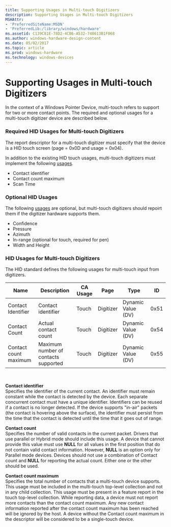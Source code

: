 ```yaml
---
title: Supporting Usages in Multi-touch Digitizers
description: Supporting Usages in Multi-touch Digitizers
MSHAttr:
- 'PreferredSiteName:MSDN'
- 'PreferredLib:/library/windows/hardware'
ms.assetid: C139C81E-78D2-4CB6-A532-748613B1F068
ms.author: windows-hardware-design-content
ms.date: 05/02/2017
ms.topic: article
ms.prod: windows-hardware
ms.technology: windows-devices
---
```


# Supporting Usages in Multi-touch Digitizers


In the context of a Windows Pointer Device, multi-touch refers to support for two or more contact points. The required and optional usages for a multi-touch digitizer device are described below.

### <a href="" id="required-hid-usages"></a>Required HID Usages for Multi-touch Digitizers

The report descriptor for a multi-touch digitizer must specify that the device is a HID touch screen (page = 0x0D and usage = 0x04).

In addition to the existing HID touch usages, multi-touch digitizers must implement the following [usages](supporting-usages-in-digitizer-report-descriptors.md#required-hid-usages).

-   Contact identifier
-   Contact count maximum
-   Scan Time

### Optional HID Usages

The following [usages](supporting-usages-in-digitizer-report-descriptors.md#optional-hid-usages) are optional, but multi-touch digitizers should repoirt them if the digitizer hardware supports them.

-   Confidence
-   Pressure
-   Azimuth
-   In-range (optional for touch, required for pen)
-   Width and Height

### HID Usages for Multi-touch Digitizers

The HID standard defines the following usages for multi-touch input from digitizers.

| Name                  | Description                          | CA Usage | Page      | Type               | ID   |
|-----------------------|--------------------------------------|----------|-----------|--------------------|------|
| Contact Identifier    | Contact identifier                   | Touch    | Digitizer | Dynamic Value (DV) | 0x51 |
| Contact Count         | Actual contact count                 | Touch    | Digitizer | Dynamic Value (DV) | 0x54 |
| Contact count maximum | Maximum number of contacts supported | Touch    | Digitizer | Dynamic Value (DV) | 0x55 |

 

<a href="" id="-contact-identifier"></a> **Contact identifier**  
Specifies the identifier of the current contact. An identifier must remain constant while the contact is detected by the device. Each separate concurrent contact must have a unique identifier. Identifiers can be reused if a contact is no longer detected. If the device supports "in-air" packets (the contact is hovering above the surface), the identifier must persist from the time that the contact is detected until the time that it goes out of range.

<a href="" id="-contact-count"></a> **Contact count**  
Specifies the number of valid contacts in the current packet. Drivers that use parallel or Hybrid mode should include this usage. A device that cannot provide this value must use **NULL** for all values in the first position that do not contain valid contact information. However, **NULL** is an option only for Parallel mode devices. Devices should not use a combination of Contact count and **NULL** for reporting the actual count. Either one or the other should be used.

<a href="" id="-contact-count-maximum"></a> **Contact count maximum**  
Specifies the total number of contacts that a multi-touch device supports. This usage must be included in the multi-touch top-level collection and not in any child collection. This usage must be present in a feature report in the touch top-level collection. While reporting data, a device must not report more contacts than the contact count maximum. Any new contact information reported after the contact count maximum has been reached will be ignored by the host. A device without the Contact count maximum in the descriptor will be considered to be a single-touch device.

 

 






